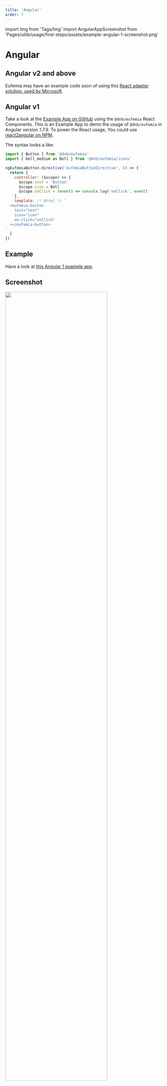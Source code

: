 ```yaml
---
title: 'Angular'
order: 7
---
```


import Img from 'Tags/Img'
import AngularAppScreenshot from 'Pages/uilib/usage/first-steps/assets/example-angular-1-screenshot.png'

# Angular

## Angular v2 and above

Eufemia may have an example code soon of using this [React adapter solution, used by Microsoft](https://github.com/microsoft/angular-react/).

## Angular v1

Take a look at the [Example App on GitHub](https://github.com/dnbexperience/eufemia-examples/tree/main/packages/example-angular-1) using the `@dnb/eufemia` React Components.
This is an Example App to demo the usage of `@dnb/eufemia` in Angular _version 1.7.9_. To power the React usage, You could use [react2angular on NPM](https://www.npmjs.com/package/react2angular).

The syntax looks a like:

```js
import { Button } from '@dnb/eufemia'
import { bell_medium as Bell } from '@dnb/eufemia/icons'

ngEufemiaButton.directive('eufemiaButtonDirective', () => {
  return {
    controller: ($scope) => {
      $scope.text = 'Button'
      $scope.icon = Bell
      $scope.onClick = (event) => console.log('onClick', event)
    },
    template: /* @html */ `
  <eufemia-button
    text="text"
    icon="icon"
    on-click="onClick"
  ></eufemia-button>
`
  }
})
```

## Example

Have a look at [this Angular 1 example app](https://github.com/dnbexperience/eufemia-examples/tree/main/packages/example-angular-1).

## Screenshot

<Img src={AngularAppScreenshot} caption="Screenshot of Angular Example App" width="80%" />
